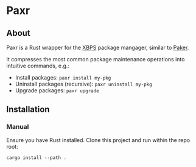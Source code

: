 # Paxr

## About

Paxr is a Rust wrapper for the [XBPS](https://github.com/void-linux/xbps) package mangager,
similar to [Paker](https://github.com/tranzystorek-io/pakr).

It compresses the most common package maintenance operations into intuitive commands, e.g.:

- Install packages: `paxr install my-pkg`
- Uninstall packages (recursive): `paxr uninstall my-pkg`
- Upgrade packages: `paxr upgrade`

## Installation

### Manual

Ensure you have Rust installed. Clone this project and run within the repo root:

```console
cargo install --path .
```

